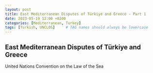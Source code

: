 ```yaml
---
layout: post
title: East Mediterranean Disputes of Türkiye and Greece - Part 1
date: 2023-05-19 12:00 +0200
categories: [Mediterranean, Turkey]
tags: [Turkish, UNCLOS]     # TAG names should always be lowercase
---
```


## East Mediterranean Disputes of Türkiye and Greece
United Nations Convention on the Law of the Sea
